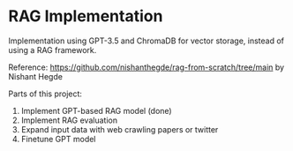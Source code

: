 # RAG Implementation
Implementation using GPT-3.5 and ChromaDB for vector storage, instead of using a RAG framework.

Reference: https://github.com/nishanthegde/rag-from-scratch/tree/main by Nishant Hegde

Parts of this project:
1. Implement GPT-based RAG model (done)
2. Implement RAG evaluation
3. Expand input data with web crawling papers or twitter
4. Finetune GPT model
